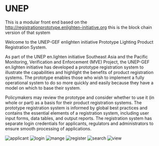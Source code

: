 # UNEP
This is a modular front end based on the http://registrationprototype.enlighten-initiative.org  this is the block chain version of that system


Welcome to the UNEP-GEF enlighten initiative Prototype Lighting Product Registration System. 

As part of the UNEP en.lighten initiative Southeast Asia and the Pacific Monitoring, Verification and Enforcement (MVE) Project, the UNEP-GEF en.lighten initiative has developed a prototype registration system to illustrate the capabilities and highlight the benefits of product registration systems. The prototype enables those who wish to implement a fully operational system to do so more quickly and easily because they have a model on which to base their system.

Policymakers may review the prototype and consider whether to use it (in whole or part) as a basis for their product registration systems. The prototype registration system is informed by global best practices and contains the essential elements of a registration system, including user input forms, data tables, and output reports. The registration system has separate login credentials for applicants, regulators and administrators to ensure smooth processing of applications.



![applicant](https://user-images.githubusercontent.com/34547415/49727528-c7988b80-fc70-11e8-96f6-133ec6dfdbe5.JPG)
![login](https://user-images.githubusercontent.com/34547415/49727529-c7988b80-fc70-11e8-9690-9e3259d0da06.JPG)
![mange](https://user-images.githubusercontent.com/34547415/49727530-c7988b80-fc70-11e8-9b70-634b72086c16.JPG)
![register](https://user-images.githubusercontent.com/34547415/49727531-c8312200-fc70-11e8-9248-33f390653a13.JPG)
![search](https://user-images.githubusercontent.com/34547415/49727533-c8312200-fc70-11e8-9b16-34f7719dd261.JPG)
![view](https://user-images.githubusercontent.com/34547415/49727534-c8312200-fc70-11e8-9531-3b4b44fe95e8.JPG)

